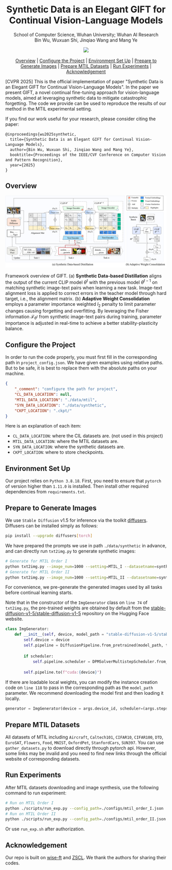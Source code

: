 <h1 align='center'>Synthetic Data is an Elegant GIFT for Continual Vision-Language Models</h1>

<p align="center">
School of Computer Science, Wuhan University; Wuhan AI Research<br />
Bin Wu, Wuxuan Shi, Jinqiao Wang and Mang Ye
</p>

<p align="center">
    <a href="https://arxiv.org/abs/2503.04229"><img src="https://img.shields.io/badge/ArXiv-2503.04229-b31b1b.svg?logo=arXiv"></a>
</p>

<p align="center">
    <a href="#overview">Overview</a> |
    <a href="#configure-the-project">Configure the Project</a> |
    <a href="#environment-set-up">Environment Set Up</a> |
    <a href="#prepare-to-generate-images">Prepare to Generate Images</a> |
    <a href="#prepare-mtil-datasets">Prepare MTIL Datasets</a> |
    <a href="#run-experiments">Run Experiments</a> |
    <a href="#acknowledgement">Acknowledgement</a>
</p>

[CVPR 2025] This is the official implementation of paper "Synthetic Data is an Elegant GIFT for Continual Vision-Language Models". In the paper we present GIFT, a novel continual fine-tuning approach for vision-language models, aimed at leveraging synthetic data to mitigate catastrophic forgetting. The code we provide can be used to reproduce the results of our method in the MTIL experimental setting.

If you find our work useful for your research, please consider citing the paper:
```
@inproceedings{wu2025synthetic,
  title={Synthetic Data is an Elegant GIFT for Continual Vision-Language Models},
  author={Bin Wu, Wuxuan Shi, Jinqiao Wang and Mang Ye},
  booktitle={Proceedings of the IEEE/CVF Conference on Computer Vision and Pattern Recognition},
  year={2025}
}
```

## Overview

![Framework Overview](figures/frame.png)

Framework overview of GIFT. (a) **Synthetic Data-based Distillation** aligns the output of the current CLIP model $\theta^t$ with the previous model $\theta^{t-1}$ on matching synthetic image-text pairs when learning a new task. Image-text alignment loss is applied to correct errors in the teacher model through hard target, i.e., the alignment matrix. (b) **Adaptive Weight Consolidation** employs a parameter importance weighted $l_2$ penalty to limit parameter changes causing forgetting and overfitting. By leveraging the Fisher information $\mathcal{F}_{\theta^t}$ from synthetic image-text pairs during training, parameter importance is adjusted in real-time to achieve a better stability-plasticity balance.

## Configure the Project

In order to run the code properly, you must first fill in the corresponding path in `project_config.json`. We have given examples using relative paths. But to be safe, it is best to replace them with the absolute paths on your machine.

```json
{
    "_comment": "configure the path for project",
    "CL_DATA_LOCATION": null,
    "MTIL_DATA_LOCATION": "./data/mtil",
    "SYN_DATA_LOCATION": "./data/synthetic",
    "CKPT_LOCATION": ".ckpt/"
}
```

Here is an explanation of each item:

- `CL_DATA_LOCATION`: where the CIL datasets are. (not used in this project)
- `MTIL_DATA_LOCATION`: where the MTIL datasets are.
- `SYN_DATA_LOCATION`: where the synthetic datasets are.
- `CKPT_LOCATION`: where to store checkpoints.

## Environment Set Up

Our project relies on `Python 3.8.18`. First, you need to ensure that `pytorch` of version higher than `1.11.0` is installed. Then install other required dependencies from `requirements.txt`.

## Prepare to Generate Images

We use `Stable Diffusion` v1.5 for inference via the toolkit [diffusers](https://github.com/huggingface/diffusers). Diffusers can be installed simply as follows:

```bash
pip install --upgrade diffusers[torch]
```

We have prepared the prompts we use in path `./data/synthetic` in advance, and can directly run `txt2img.py` to generate synthetic images:

```bash
# Generate for MTIL Order I
python txt2img.py --image_num=1000 --setting=MTIL_I --datasetname=synthetic_data_a
# Generate for MTIL Order II
python txt2img.py --image_num=1000 --setting=MTIL_II --datasetname=synthetic_data_b
```

For convenience, we pre-generate the generated images used by all tasks before continual learning starts.

Note that in the constructor of the `ImgGenerator` class on `line 74` of `txt2img.py`, the pre-trained weights are obtained by default from the [stable-diffusion-v1-5/stable-diffusion-v1-5](https://huggingface.co/stable-diffusion-v1-5/stable-diffusion-v1-5) repository on the Hugging Face website. 

```python
class ImgGenerator:
    def __init__(self, device, model_path = "stable-diffusion-v1-5/stable-diffusion-v1-5", scheduler=False):
        self.device = device
        self.pipeline = DiffusionPipeline.from_pretrained(model_path, torch_dtype=torch.float16)
        
        if scheduler:
            self.pipeline.scheduler = DPMSolverMultistepScheduler.from_config(self.pipeline.scheduler.config)
        
        self.pipeline.to(f"cuda:{device}")
```

If there are loadable local weights, you can modify the instance creation code on `line 118` to pass in the corresponding path as the `model_path` parameter. We recommend downloading the model first and then loading it locally.

```python
generator = ImgGenerator(device = args.device_id, scheduler=(args.steps < 50), model_path="your/path/to/model/weights")
```

## Prepare MTIL Datasets

All datasets of MTIL including `Aircraft`, `Caltech101`, `CIFAR10`, `CIFAR100`, `DTD`, `EuroSAT`, `Flowers`, `Food`, `MNIST`, `OxfordPet`, `StanfordCars`, `SUN397`. 
You can use `gather_datasets.py` to download directly through pytorch api. However, some links may be invalid and you need to find new links through the official website of corresponding datasets. 

## Run Experiments

After MTIL datasets downloading and image synthesis, use the following command to run experiment:

```bash
# Run on MTIL Order I
python ./scripts/run_exp.py --config_path=./configs/mtil_order_I.json
# Run on MTIL Order II
python ./scripts/run_exp.py --config_path=./configs/mtil_order_II.json
```

Or use `run_exp.sh` after authorization.

## Acknowledgement
Our repo is built on [wise-ft](https://github.com/mlfoundations/wise-ft) and [ZSCL](https://github.com/Thunderbeee/ZSCL). We thank the authors for sharing their codes.
